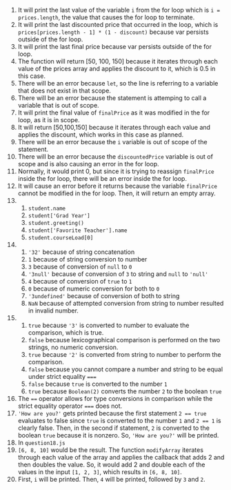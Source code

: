 1. It will print the last value of the variable `i` from the for loop which is `i = prices.length`, the value that causes the for loop to terminate.
2. It will print the last discounted price that occurred in the loop, which is `prices[prices.length - 1] * (1 - discount)` because var persists outside of the for loop.
3. It will print the last final price because var persists outside of the for loop.
4. The function will return [50, 100, 150] because it iterates through each value of the prices array and applies the discount to it, which is 0.5 in this case.
5. There will be an error because `let`, so the line is referring to a variable that does not exist in that scope.
6. There will be an error because the statement is attemping to call a variable that is out of scope.
7. It will print the final value of `finalPrice` as it was modified in the for loop, as it is in scope.
8. It will return [50,100,150] because it iterates through each value and applies the discount, which works in this case as planned.
9. There will be an error because the `i` variable is out of scope of the statement.
10. There will be an error because the `discountedPrice` variable is out of scope and is also causing an error in the for loop.
11. Normally, it would print 0, but since it is trying to reassign `finalPrice` inside the for loop, there will be an error inside the for loop.
12. It will cause an error before it returns because the variable `finalPrice` cannot be modified in the for loop. Then, it will return an empty array.
13. 
    1. `student.name`
    2. `student['Grad Year']`
    3. `student.greeting()`
    4. `student['Favorite Teacher'].name`
    5. `student.courseLoad[0]`
14. 
    1. `'32'` because of string concatenation
    2. `1` because of string conversion to number
    3.  `3` because of conversion of `null` to `0`
    4.  `'3null'` because of conversion of `3` to string and `null` to `'null'`
    5.  `4` because of conversion of `true` to `1`
    6.  `0` because of numeric conversion for both to `0`
    7.  `'3undefined'` because of conversion of both to string
    8.  `NaN` because of attempted conversion from string to number resulted in invalid number.
15. 
    1. `true` because `'3'` is converted to number to evaluate the comparison, which is true.
    2. `false` because lexicographical comparison is performed on the two strings, no numeric conversion.
    3. `true` because `'2'` is converted from string to number to perform the comparison.
    4. `false` because you cannot compare a number and string to be equal under strict equality `===`
    5. `false` because `true` is converted to the number `1`
    6. `true` because `Boolean(2)` converts the number `2` to the boolean `true`
 16. The `==` operator allows for type conversions in comparison while the strict equality operator `===` does not.
 17. `'How are you?'` gets printed because the first statement `2 == true` evaluates to false since `true` is converted to the number `1` and `2 == 1` is clearly false. Then, in the second if statement, `2` is converted to the boolean `true` because it is nonzero. So, `'How are you?'` will be printed.
18. In `question18.js`
19. `[6, 8, 10]` would be the result. The function `modifyArray` iterates through each value of the array and applies the callback that adds 2 and then doubles the value. So, it would add 2 and double each of the values in the input `[1, 2, 3]`, which results in `[6, 8, 10]`.
20. First, `i` will be printed. Then, `4` will be printed, followed by `3` and `2`.